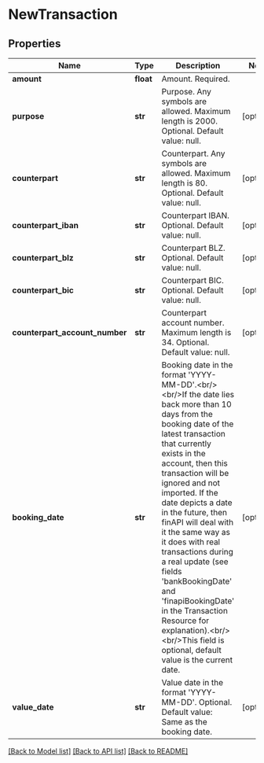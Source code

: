 # NewTransaction

## Properties
Name | Type | Description | Notes
------------ | ------------- | ------------- | -------------
**amount** | **float** | Amount. Required. | 
**purpose** | **str** | Purpose. Any symbols are allowed. Maximum length is 2000. Optional. Default value: null. | [optional] 
**counterpart** | **str** | Counterpart. Any symbols are allowed. Maximum length is 80. Optional. Default value: null. | [optional] 
**counterpart_iban** | **str** | Counterpart IBAN. Optional. Default value: null. | [optional] 
**counterpart_blz** | **str** | Counterpart BLZ. Optional. Default value: null. | [optional] 
**counterpart_bic** | **str** | Counterpart BIC. Optional. Default value: null. | [optional] 
**counterpart_account_number** | **str** | Counterpart account number. Maximum length is 34. Optional. Default value: null. | [optional] 
**booking_date** | **str** | Booking date in the format &#39;YYYY-MM-DD&#39;.&lt;br/&gt;&lt;br/&gt;If the date lies back more than 10 days from the booking date of the latest transaction that currently exists in the account, then this transaction will be ignored and not imported. If the date depicts a date in the future, then finAPI will deal with it the same way as it does with real transactions during a real update (see fields &#39;bankBookingDate&#39; and &#39;finapiBookingDate&#39; in the Transaction Resource for explanation).&lt;br/&gt;&lt;br/&gt;This field is optional, default value is the current date. | [optional] 
**value_date** | **str** | Value date in the format &#39;YYYY-MM-DD&#39;. Optional. Default value: Same as the booking date. | [optional] 

[[Back to Model list]](../README.md#documentation-for-models) [[Back to API list]](../README.md#documentation-for-api-endpoints) [[Back to README]](../README.md)


